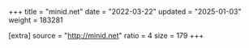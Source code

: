+++
title = "minid.net"
date = "2022-03-22"
updated = "2025-01-03"
weight = 183281

[extra]
source = "http://minid.net"
ratio = 4
size = 179
+++
